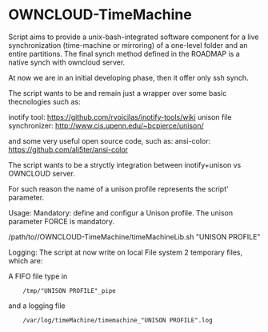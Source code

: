 # OWNCLOUD-TimeMachine
Script aims to provide a unix-bash-integrated software component for a live synchronization (time-machine or mirroring) of a one-level folder and an entire partitions. The final synch method defined in the ROADMAP is a native synch with owncloud server.

At now we are in an initial developing phase, then it offer only ssh synch.

The script wants to be and remain just a wrapper over some basic thecnologies such as: 

inotify tool: https://github.com/rvoicilas/inotify-tools/wiki
unison file synchronizer: http://www.cis.upenn.edu/~bcpierce/unison/

and some very useful open source code, such as:
ansi-color: https://github.com/ali5ter/ansi-color

The script wants to be a stryctly integration between inotify+unison vs OWNCLOUD server. 

For such reason the name of a unison profile represents the script' parameter.

Usage:
Mandatory: define and configur a Unison profile.
The unison parameter FORCE is mandatory.

/path/to//OWNCLOUD-TimeMachine/timeMachineLib.sh "UNISON PROFILE"

Logging: The script at now write on local File system 2 temporary files, which are:

A FIFO file type in 
```
    /tmp/"UNISON PROFILE"_pipe 
```    
and a logging file 
```
    /var/log/timeMachine/timemachine_"UNISON PROFILE".log
```    
